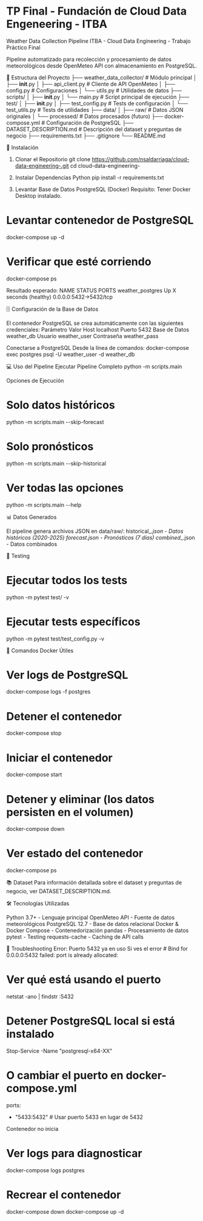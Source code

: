 # TP Final - Fundación de Cloud Data Engeneering - ITBA

Weather Data Collection Pipeline
ITBA - Cloud Data Engineering - Trabajo Práctico Final

Pipeline automatizado para recolección y procesamiento de datos meteorológicos desde OpenMeteo API con almacenamiento en PostgreSQL.

📁 Estructura del Proyecto
├── weather_data_collector/     # Módulo principal
│   ├── __init__.py
│   ├── api_client.py          # Cliente de API OpenMeteo
│   ├── config.py              # Configuraciones
│   └── utils.py               # Utilidades de datos
├── scripts/
│   ├── __init__.py
│   └── main.py                # Script principal de ejecución
├── test/
│   ├── __init__.py
│   ├── test_config.py         # Tests de configuración
│   └── test_utils.py          # Tests de utilidades
├── data/
│   ├── raw/                   # Datos JSON originales
│   └── processed/             # Datos procesados (futuro)
├── docker-compose.yml         # Configuración de PostgreSQL
├── DATASET_DESCRIPTION.md     # Descripción del dataset y preguntas de negocio
├── requirements.txt
├── .gitignore
└── README.md

🚀 Instalación
1. Clonar el Repositorio
git clone https://github.com/nsaldarriaga/cloud-data-engineering-.git
cd cloud-data-engineering-

2. Instalar Dependencias Python
pip install -r requirements.txt

3. Levantar Base de Datos PostgreSQL (Docker)
Requisito: Tener Docker Desktop instalado.

# Levantar contenedor de PostgreSQL
docker-compose up -d

# Verificar que esté corriendo
docker-compose ps

Resultado esperado:
NAME               STATUS                    PORTS
weather_postgres   Up X seconds (healthy)   0.0.0.0:5432->5432/tcp

🗄️ Configuración de la Base de Datos

El contenedor PostgreSQL se crea automáticamente con las siguientes credenciales:
Parámetro Valor
Host      localhost
Puerto    5432
Base de Datos weather_db
Usuario   weather_user
Contraseña  weather_pass

Conectarse a PostgreSQL
Desde la línea de comandos:
docker-compose exec postgres psql -U weather_user -d weather_db

💻 Uso del Pipeline
Ejecutar Pipeline Completo
python -m scripts.main

Opciones de Ejecución

# Solo datos históricos
python -m scripts.main --skip-forecast

# Solo pronósticos
python -m scripts.main --skip-historical

# Ver todas las opciones
python -m scripts.main --help

📊 Datos Generados

El pipeline genera archivos JSON en data/raw/:
historical_<location>_<date>.json - Datos históricos (2020-2025)
forecast_<location>_<date>.json - Pronósticos (7 días)
combined_<location>_<date>.json - Datos combinados


🧪 Testing
# Ejecutar todos los tests
python -m pytest test/ -v

# Ejecutar tests específicos
python -m pytest test/test_config.py -v

🐳 Comandos Docker Útiles

# Ver logs de PostgreSQL
docker-compose logs -f postgres

# Detener el contenedor
docker-compose stop

# Iniciar el contenedor
docker-compose start

# Detener y eliminar (los datos persisten en el volumen)
docker-compose down

# Ver estado del contenedor
docker-compose ps

📚 Dataset
Para información detallada sobre el dataset y preguntas de negocio, ver DATASET_DESCRIPTION.md.

🛠️ Tecnologías Utilizadas

Python 3.7+ - Lenguaje principal
OpenMeteo API - Fuente de datos meteorológicos
PostgreSQL 12.7 - Base de datos relacional
Docker & Docker Compose - Contenedorización
pandas - Procesamiento de datos
pytest - Testing
requests-cache - Caching de API calls


🔧 Troubleshooting
Error: Puerto 5432 ya en uso
Si ves el error # Bind for 0.0.0.0:5432 failed: port is already allocated:

# Ver qué está usando el puerto
netstat -ano | findstr :5432

# Detener PostgreSQL local si está instalado
Stop-Service -Name "postgresql-x64-XX"

# O cambiar el puerto en docker-compose.yml
ports:
  - "5433:5432"   # Usar puerto 5433 en lugar de 5432

Contenedor no inicia

# Ver logs para diagnosticar
docker-compose logs postgres

# Recrear el contenedor
docker-compose down
docker-compose up -d